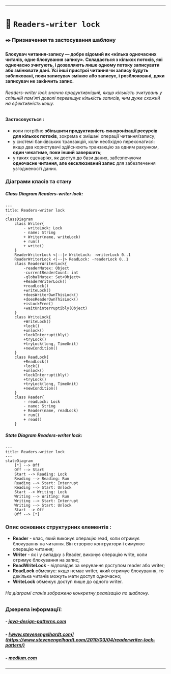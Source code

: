 ****
# :star2:  `Readers-writer lock`

### :black_nib:	Призначення та застосування шаблону
#### **Блокувач читання-запису** — добре відомий як «кілька одночасних читачів, одне блокування запису». Складається з кількох потоків, які одночасно зчитують, і дозволяють лише одному потоку записувати або змінювати дані. Усі інші пристрої читання чи запису будуть заблоковані, поки записувач змінює або записує, і розблоковані, доки записувач не закінчить запис.
###### Readers-writer lock значно продуктивніший, якщо кількість зчитувань у спільній пам'яті доволі перевищує кількість записів, чим дуже схожий на ефективність кешу.
#### **Застосовується :**
- коли потрібно **збільшити продуктивність синхронізації ресурсів для кількох потоків**, зокрема є змішані операції читання/запису;
- у системі банківських транзакцій, коли необхідно переконатися: якщо два користувачі здійснюють транзакцію за одним рахунком, **один чекатиме, поки інший завершить**;
- у таких сценаріях, як доступ до бази даних, забезпечуючи **одночасне читання, але ексклюзивний запис** для забезпечення узгодженості даних.

### Діаграми класів та стану

##### Class Diagram Readers-writer lock:
```mermaid
---
title: Readers-writer lock
---
classDiagram
    class Writer{
        - writeLock: Lock
        - name: String
        + Writer(name, writeLock)
        + run()
        + write()
    }
    ReaderWriterLock <|--|> WriteLock: -writerLock 0..1
    ReaderWriterLock <|--|> ReadLock: -readerLock 0..1
    class ReaderWriterLock{
        -readerMutex: Object
        -currentReaderCount: int
        -globalMutex: Set<Object>
        +ReaderWriterLock()
        +readLock()
        +writeLock()
        +doesWriterOwnThisLock()
        +doesReaderOwnThisLock()
        +isLockFree()
        +waitUninterruptibly(Object)
    }
    class WriteLock{
        +WriteLock()
        +lock()
        +unlock()
        +lockInterruptibly()
        +tryLock()
        +tryLock(long, TimeUnit)
        +newCondition()
    }
    class ReadLock{
        +ReadLock()
        +lock()
        +unlock()
        +lockInterruptibly()
        +tryLock()
        +tryLock(long, TimeUnit)
        +newCondition()
    }
    class Reader{
        - readLock: Lock
        - name: String
        + Reader(name, readLock)
        + run()
        + read()
    }
```
##### State Diagram Readers-writer lock:
```mermaid
---
title: Readers-writer lock
---
stateDiagram
    [*] --> Off
    Off --> Start
    Start --> Reading: Lock
    Reading --> Reading: Run
    Reading --> Start: Interrupt
    Reading --> Start: Unlock
    Start --> Writing: Lock
    Writing --> Writing: Run
    Writing --> Start: Interrupt
    Writing --> Start: Unlock
    Start --> Off
    Off --> [*]
```

### Опис основних структурних елементів :
- **Reader** - клас, який виконує операцію read, коли отримує блокування на читання. Він створює контруктори і симулює операцію читання;
- **Writer** - як і у випадку з Reader, виконує операцію write, коли отримує блокування на запис;
- **ReadWriteLock** - відповідає за керування доступом reader або writer;
- **ReadLock** обмежує: якщо немає writer, який отримує блокування, то декілька читачів можуть мати доступ одночасно;
- **WriteLock** обмежує доступ лише до одного writer.

###### На діаграмі станів зображено конкретну реалізацію по шаблону. 

### Джерела інформації:
##### - [java-design-patterns.com](https://java-design-patterns.com/patterns/reader-writer-lock/)
##### - [www.stevenengelhardt.com](https://www.stevenengelhardt.com/2010/03/04/readerwriter-lock-pattern/)
##### - [medium.com](https://medium.com/@nirajranasinghe/design-patterns-for-concurrent-programming-reader-writer-pattern-f1f8fc80c0f7#:~:text=Implement%20Reader-Writer%20pattern&text=This%20lock%20guarantees%20exclusive%20access,process%2C%20and%20includes%20a%20Thread.)
****
